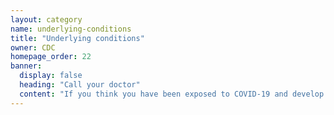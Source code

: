 ```yaml
---
layout: category
name: underlying-conditions
title: "Underlying conditions"
owner: CDC
homepage_order: 22
banner:
  display: false
  heading: "Call your doctor"
  content: "If you think you have been exposed to COVID-19 and develop a fever and symptoms, such as cough or difficulty breathing, call your healthcare provider for medical advice."
---
```

